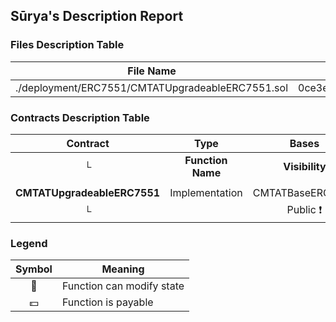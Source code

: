 ## Sūrya's Description Report

### Files Description Table


|  File Name  |  SHA-1 Hash  |
|-------------|--------------|
| ./deployment/ERC7551/CMTATUpgradeableERC7551.sol | 0ce3e23bbf2cc9de84cb3e7b9ecfa7944d890bd0 |


### Contracts Description Table


|  Contract  |         Type        |       Bases      |                  |                 |
|:----------:|:-------------------:|:----------------:|:----------------:|:---------------:|
|     └      |  **Function Name**  |  **Visibility**  |  **Mutability**  |  **Modifiers**  |
||||||
| **CMTATUpgradeableERC7551** | Implementation | CMTATBaseERC7551 |||
| └ | <Constructor> | Public ❗️ | 🛑  | ERC2771Module |


### Legend

|  Symbol  |  Meaning  |
|:--------:|-----------|
|    🛑    | Function can modify state |
|    💵    | Function is payable |

